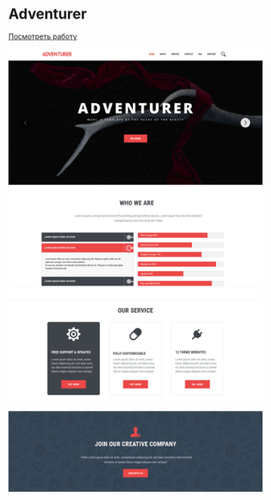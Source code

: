 <h1>Adventurer</h1>
<p><a href="https://lenyalol.github.io/portfolio/adventurer/index.html">Посмотреть работу</a></p>
<img src="adventurer.jpg" alt="">